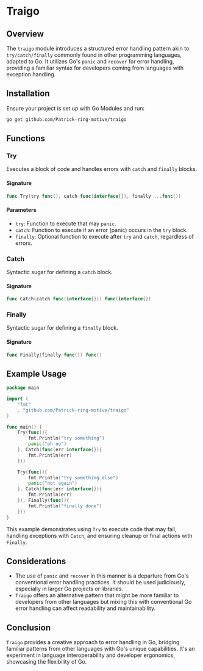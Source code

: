 
# Traigo

## Overview
The `traigo` module introduces a structured error handling pattern akin to `try/catch/finally` commonly found in other programming languages, adapted to Go. It utilizes Go's `panic` and `recover` for error handling, providing a familiar syntax for developers coming from languages with exception handling.

## Installation
Ensure your project is set up with Go Modules and run:
```bash
go get github.com/Patrick-ring-motive/traigo
```

## Functions

### Try
Executes a block of code and handles errors with `catch` and `finally` blocks.

#### Signature
```go
func Try(try func(), catch func(interface{}), finally ...func())
```

#### Parameters
- `try`: Function to execute that may `panic`.
- `catch`: Function to execute if an error (panic) occurs in the `try` block.
- `finally`: Optional function to execute after `try` and `catch`, regardless of errors.

### Catch
Syntactic sugar for defining a `catch` block.

#### Signature
```go
func Catch(catch func(interface{})) func(interface{})
```

### Finally
Syntactic sugar for defining a `finally` block.

#### Signature
```go
func Finally(finally func()) func()
```

## Example Usage

```go
package main

import (
    "fmt"
    . "github.com/Patrick-ring-motive/traigo"
)

func main() {
    Try(func(){
        fmt.Println("try something")
        panic("oh no")
    }, Catch(func(err interface{}){
        fmt.Println(err)
    }))

    Try(func(){
        fmt.Println("try something else")
        panic("not again")
    }, Catch(func(err interface{}){
        fmt.Println(err)
    }), Finally(func(){
        fmt.Println("finally done")
    }))
}
```

This example demonstrates using `Try` to execute code that may fail, handling exceptions with `Catch`, and ensuring cleanup or final actions with `Finally`.

## Considerations
- The use of `panic` and `recover` in this manner is a departure from Go's conventional error handling practices. It should be used judiciously, especially in larger Go projects or libraries.
- `Traigo` offers an alternative pattern that might be more familiar to developers from other languages but mixing this with conventional Go error handling can affect readability and maintainability.

## Conclusion
`Traigo` provides a creative approach to error handling in Go, bridging familiar patterns from other languages with Go's unique capabilities. It's an experiment in language interoperability and developer ergonomics, showcasing the flexibility of Go.
